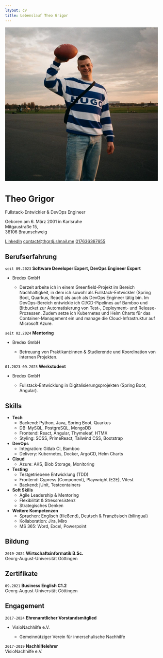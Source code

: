 ```yaml
---
layout: cv
title: Lebenslauf Theo Grigor
---
```

![Theo Grigor](/assets/football.jpg)  
# Theo Grigor
Fullstack-Entwickler & DevOps Engineer

Geboren am 6. März 2001 in Karlsruhe  
Mitgaustraße 15,  
38106 Braunschweig

<div id="webaddress">
    <a href="https://www.linkedin.com/in/theo-grigor-313167198">
    <i class="fa-brands fa-linkedin"></i>
    LinkedIn</a>
    <a href="mailto:contact@thgr4j.slmail.me">
    <i class="fa-regular fa-envelope"></i>
    contact@thgr4j.slmail.me</a>
    <a href="tel:+4917636397655">
    <i class="fa-solid fa-phone"></i>
    017636397655</a>
</div>

## Berufserfahrung

`seit 09.2023`
__Software Developer Expert, DevOps Engineer Expert__  
- Bredex GmbH  
    - <p class="job-desc">Derzeit arbeite ich in einem Greenfield-Projekt im Bereich Nachhaltigkeit, in dem ich sowohl als Fullstack-Entwickler (Spring Boot, Quarkus, React) als auch als DevOps Engineer tätig bin. Im DevOps-Bereich entwickle ich CI/CD-Pipelines auf Bamboo und Bitbucket zur Automatisierung von Test-, Deployment- und Release-Prozessen. Zudem setze ich Kubernetes und Helm Charts für das Container-Management ein und manage die Cloud-Infrastruktur auf Microsoft Azure.</p>

`seit 02.2024`
__Mentoring__  
- Bredex GmbH  
    - <p class="job-desc">Betreuung von Praktikant:innen & Studierende und Koordination von internen Projekten.</p>

`01.2023-09.2023`
__Werkstudent__  
- Bredex GmbH  
    - <p class="job-desc">Fullstack-Entwicklung in Digitalisierungsprojekten (Spring Boot, Angular).</p>

## Skills

- __Tech__
    - <span class="blue">Backend:</span> Python, Java, Spring Boot, Quarkus
    - <span class="blue">DB:</span> MySQL, PostgreSQL, MongoDB
    - <span class="blue">Frontend:</span> React, Angular, Thymeleaf, HTMX
    - <span class="blue">Styling:</span> SCSS, PrimeReact, Tailwind CSS, Bootstrap
- __DevOps__
    - <span class="blue">Integration:</span> Gitlab CI, Bamboo
    - <span class="blue">Delivery:</span> Kubernetes, Docker, ArgoCD, Helm Charts
- __Cloud__
    - <span class="blue">Azure:</span> AKS, Blob Storage, Monitoring
- __Testing__
    - Testgetriebene Entwicklung (TDD)
    - <span class="blue">Frontend:</span> Cypress (Component), Playwright (E2E), Vitest
    - <span class="blue">Backend:</span> jUnit, Testcontainers
- __Soft Skills__
    - Agile Leadership & Mentoring
    - Flexibilität & Stressresistenz
    - Strategisches Denken
- __Weitere Kompetenzen__
    - <span class="blue">Sprachen:</span> Englisch (fließend), Deutsch & Französisch (bilingual)
    - <span class="blue">Kollaboration:</span> Jira, Miro
    - <span class="blue">MS 365:</span> Word, Excel, Powerpoint

## Bildung

`2019-2024`
__Wirtschaftsinformatik B.Sc.__  
Georg-August-Universität Göttingen

## Zertifikate

`09.2021`
__Business English C1.2__  
Georg-August-Universität Göttingen

## Engagement

`2017-2024`
__Ehrenamtlicher Vorstandsmitglied__  
- VisioNachhilfe e.V.  
    - <p class="job-desc">Gemeinnütziger Verein für innerschulische Nachhilfe</p>

`2017-2019`
__Nachhilfelehrer__  
VisioNachhilfe e.V.

<!-- ### Footer

Last updated: Dec 2024 -->



